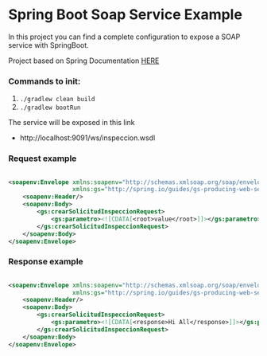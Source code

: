 # Spring Boot Soap Service Example

In this project you can find a complete configuration to expose a SOAP service with SpringBoot.

Project based on Spring Documentation [HERE](https://spring.io/guides/gs/producing-web-service/)

### Commands to init:

1. `./gradlew clean build`
2. `./gradlew bootRun`

The service will be exposed in this link

- http://localhost:9091/ws/inspeccion.wsdl

### Request example

```xml

<soapenv:Envelope xmlns:soapenv="http://schemas.xmlsoap.org/soap/envelope/"
                  xmlns:gs="http://spring.io/guides/gs-producing-web-service">
    <soapenv:Header/>
    <soapenv:Body>
        <gs:crearSolicitudInspeccionRequest>
            <gs:parametro><![CDATA[<root>value</root>]]></gs:parametro>
        </gs:crearSolicitudInspeccionRequest>
    </soapenv:Body>
</soapenv:Envelope>
```

### Response example

```xml

<soapenv:Envelope xmlns:soapenv="http://schemas.xmlsoap.org/soap/envelope/"
                  xmlns:gs="http://spring.io/guides/gs-producing-web-service">
    <soapenv:Header/>
    <soapenv:Body>
        <gs:crearSolicitudInspeccionRequest>
            <gs:parametro><![CDATA[<response>Hi All</response>]]></gs:parametro>
        </gs:crearSolicitudInspeccionRequest>
    </soapenv:Body>
</soapenv:Envelope>
```
